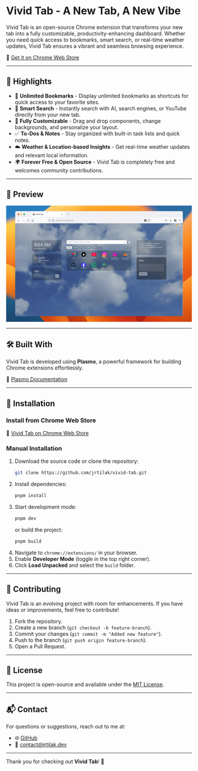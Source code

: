 # Vivid Tab - A New Tab, A New Vibe

Vivid Tab is an open-source Chrome extension that transforms your new tab into a fully customizable, productivity-enhancing dashboard. Whether you need quick access to bookmarks, smart search, or real-time weather updates, Vivid Tab ensures a vibrant and seamless browsing experience.

🔗 [Get it on Chrome Web Store](https://chrome.google.com/webstore/detail/vivid-tab/hchlkclbagoklpnijoadpghhcjpeoeim)

---

## 🚀 Highlights

- 🔖 **Unlimited Bookmarks** - Display unlimited bookmarks as shortcuts for quick access to your favorite sites.
- 🔎 **Smart Search** - Instantly search with AI, search engines, or YouTube directly from your new tab.
- 🎨 **Fully Customizable** - Drag and drop components, change backgrounds, and personalize your layout.
- ✅ **To-Dos & Notes** - Stay organized with built-in task lists and quick notes.
- ☁️ **Weather & Location-based Insights** - Get real-time weather updates and relevant local information.
- 🌍 **Forever Free & Open Source** - Vivid Tab is completely free and welcomes community contributions.

---

## 📌 Preview

![Screenshot 1](https://github.com/jrTilak/vivid-tab-website/raw/master/public/preview.png)

---

## 🛠 Built With

Vivid Tab is developed using **Plasmo**, a powerful framework for building Chrome extensions effortlessly.

🔗 [Plasmo Documentation](https://docs.plasmo.com/)

---

## 🔗 Installation

### Install from Chrome Web Store

🔗 [Vivid Tab on Chrome Web Store](https://chrome.google.com/webstore/detail/vivid-tab/hchlkclbagoklpnijoadpghhcjpeoeim)

### Manual Installation

1. Download the source code or clone the repository:
   ```sh
   git clone https://github.com/jrtilak/vivid-tab.git
   ```
2. Install dependencies:
   ```sh
   pnpm install
   ```
3. Start development mode:
   ```sh
   pnpm dev
   ```
   or build the project:
   ```sh
   pnpm build
   ```
4. Navigate to `chrome://extensions/` in your browser.
5. Enable **Developer Mode** (toggle in the top right corner).
6. Click **Load Unpacked** and select the `build` folder.

---

## 🤝 Contributing

Vivid Tab is an evolving project with room for enhancements. If you have ideas or improvements, feel free to contribute!

1. Fork the repository.
2. Create a new branch (`git checkout -b feature-branch`).
3. Commit your changes (`git commit -m "Added new feature"`).
4. Push to the branch (`git push origin feature-branch`).
5. Open a Pull Request.

---

## 📜 License

This project is open-source and available under the [MIT License](LICENSE).

---

## 📬 Contact

For questions or suggestions, reach out to me at:

- 🌐 [GitHub](https://github.com/jrtilak)
- 📧 contact@jrtilak.dev

---

Thank you for checking out **Vivid Tab**! 🚀

